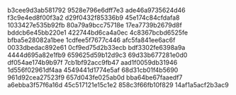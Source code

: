 b3cee9d3ab581792
9528e796e6dff7e3
ade46a9735624d46
f3c9e4ed8f00f3a2
d29f0432f85336b9
45e174c84cfdafa8
1033427e535b92fb
80a79a9bcc75718e
17ea7739b2679d8f
bddcb6e45bb220e1
422744bd6ca4a0ec
4c8367bcbd6525fe
bfba5e28082a1bee
1cdfee5f7677c446
afc5fa841ee6ac6f
0033dbedac892e61
0cf9ed75d2b33ecb
bdf3302fe6398a9a
4444d695a82e1fb9
659625d59b12d9c3
69d33b677281e0d0
df054ae174b9b97f
7cb1bf92acc9fb47
aad1f0059db31946
1d556f02961df4aa
4549441d1774e5af
68d31cb01f4b5690
961d92cea27523f9
657d043fe025ab0d
bba64be67faaedf7
a6ebba3f57f6a16d
45c517121e15c1e2
858c3f66fb10f829
14af1a5acf2b3ac9
